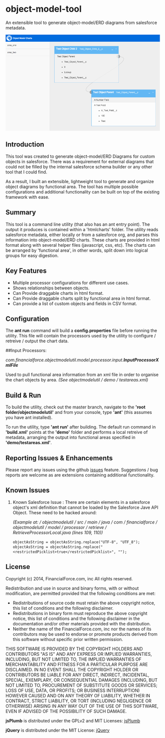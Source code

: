 object-model-tool
=================

An extensible tool to generate object-model/ERD diagrams from salesforce metadata.

![Screenshot of the created artifact](/img/example.png)

Introduction
------------

This tool was created to generate object-model/ERD Diagrams for custom objects in salesforce. There was a requirement for external diagrams that could not be filled by the internal salesforce schema builder or any other tool that I could find.

As a result, I built an extensible, lightweight tool to generate and organize object diagrams by functional area. The tool has multiple possible configurations and additional functionality can be built on top of the existing framework with ease.

Summary
-------

This tool is a command line utility (that also has an ant entry point). The output it produces is contained within a 'htmlcharts' folder. The utility reads salesforce metadata, either locally or from a salesforce org, and parses this information into object-model/ERD charts. These charts are provided in html format along with several helper files (javascript, css, etc). The charts can be arranged by 'functional area', in other words, split down into logical groups for easy digestion.

Key Features
------------

* Multiple processor configurations for different use cases.
* Shows relationships between objects.
* Can Provide draggable charts in html format.
* Can Provide draggable charts split by functional area in html format.
* Can provide a list of custom objects and fields in CSV format.

Configuration
-------------

The **ant run** command will build a **config.properties** file before running the utility. This file will contain the processors used by the utility to configure / retreive / output the chart data.

##Input Processors:
    
_com.financialforce.objectmodelutil.model.processor.input.**InputProcessorXmlFile**_
    
Used to pull functional area information from an xml file in order to organise the chart objects by area. *(See objectmodelutil / demo / testareas.xml)*

Build & Run
-----------

To build the utility, check out the master branch, navigate to the **'root folder/objectmodelutil'** and from your console, type **'ant'** (this assumes you have ant installed).

To run the utility, type **'ant run'** after building. The default run command in **'build.xml'** points at the **'demo'** folder and performs a local retreive of metadata, arranging the output into functional areas specified in **'demo/testareas.xml'**.

Reporting Issues & Enhancements
-------------------------------

Please report any issues using the github [issues](https://github.com/financialforcedev/object-model-tool/issues) feature. Suggestions / bug reports are welcome as are extensions containing additional functionality.

Known Issues 
------------

1.   Known Salesforce Issue : There are certain elements in a salesforce object's xml definition that cannot be loaded by the Salesforce Jave API Object. These need to be hacked around:

     *(Example at: / objectmodelutil / src / main / java / com / financialforce / objectmodelutil / model / processor / retrieve      / RetrieveProcessorLocal.java (lines 109, 110))* 
     
     ```
     objectAsString = objectAsString.replace("UTF-8", "UTF_8");
     objectAsString = objectAsString.replace("<restrictedPicklist>true</restrictedPicklist>", "");
     ```

License
-------

Copyright (c) 2014, FinancialForce.com, inc
All rights reserved.

Redistribution and use in source and binary forms, with or without modification, 
are permitted provided that the following conditions are met:
- Redistributions of source code must retain the above copyright notice, 
     this list of conditions and the following disclaimer.
- Redistributions in binary form must reproduce the above copyright notice, 
     this list of conditions and the following disclaimer in the documentation 
     and/or other materials provided with the distribution.
- Neither the name of the FinancialForce.com, inc nor the names of its contributors 
     may be used to endorse or promote products derived from this software without 
     specific prior written permission.

THIS SOFTWARE IS PROVIDED BY THE COPYRIGHT HOLDERS AND CONTRIBUTORS "AS IS" AND 
 ANY EXPRESS OR IMPLIED WARRANTIES, INCLUDING, BUT NOT LIMITED TO, THE IMPLIED WARRANTIES 
 OF MERCHANTABILITY AND FITNESS FOR A PARTICULAR PURPOSE ARE DISCLAIMED. IN NO EVENT SHALL 
 THE COPYRIGHT HOLDER OR CONTRIBUTORS BE LIABLE FOR ANY DIRECT, INDIRECT, INCIDENTAL, SPECIAL, 
 EXEMPLARY, OR CONSEQUENTIAL DAMAGES (INCLUDING, BUT NOT LIMITED TO, PROCUREMENT OF SUBSTITUTE GOODS
 OR SERVICES; LOSS OF USE, DATA, OR PROFITS; OR BUSINESS INTERRUPTION) HOWEVER CAUSED AND ON ANY THEORY
 OF LIABILITY, WHETHER IN CONTRACT, STRICT LIABILITY, OR TORT (INCLUDING NEGLIGENCE OR OTHERWISE)
 ARISING IN ANY WAY OUT OF THE USE OF THIS SOFTWARE, EVEN IF ADVISED OF THE POSSIBILITY OF SUCH DAMAGE.

**jsPlumb** is distributed under the GPLv2 and MIT Licenses: [jsPlumb](http://www.jsplumb.org)

**jQuery** is distributed under the MIT License: [jQuery](http://jquery.com)
